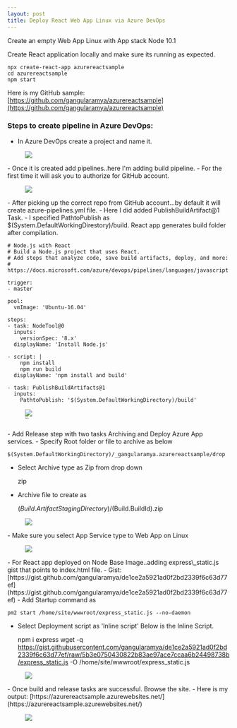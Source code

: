 ```yaml
---
layout: post
title: Deploy React Web App Linux via Azure DevOps
---
```


Create an empty Web App Linux with App stack Node 10.1

Create React application locally and make sure its running as expected.

    npx create-react-app azurereactsample
    cd azurereactsample
    npm start 

Here is my GitHub sample: [https://github.com/gangularamya/azurereactsample](https://github.com/gangularamya/azurereactsample)

### Steps to create pipeline in Azure DevOps:

- In Azure DevOps create a project and name it.
<figure class="kg-card kg-image-card"><img src="/content/images/2019/02/image-3.png" class="kg-image"></figure>
- Once it is created add pipelines..here I'm adding build pipeline.
- For the first time it will ask you to authorize for GitHub account.
<figure class="kg-card kg-image-card"><img src="/content/images/2019/02/image-4.png" class="kg-image"></figure>
- After picking up the correct repo from GitHub account...by default it will create azure-pipelines.yml file.
- Here I did added PublishBuildArtifact@1 Task.
- I specified PathtoPublish as $(System.DefaultWorkingDirestory)/build. React app generates build folder after compilation.

    # Node.js with React
    # Build a Node.js project that uses React.
    # Add steps that analyze code, save build artifacts, deploy, and more:
    # https://docs.microsoft.com/azure/devops/pipelines/languages/javascript
    
    trigger:
    - master
    
    pool:
      vmImage: 'Ubuntu-16.04'
    
    steps:
    - task: NodeTool@0
      inputs:
        versionSpec: '8.x'
      displayName: 'Install Node.js'
    
    - script: |
        npm install
        npm run build
      displayName: 'npm install and build'
    
    - task: PublishBuildArtifacts@1
      inputs:
        PathtoPublish: '$(System.DefaultWorkingDirectory)/build'

<figure class="kg-card kg-image-card"><img src="/content/images/2019/02/image-5.png" class="kg-image"><figcaption>``</figcaption></figure>
- Add Release step with two tasks Archiving and Deploy Azure App services.
- Specify Root folder or file to archive as below

    $(System.DefaultWorkingDirectory)/_gangularamya.azurereactsample/drop

- Select Archive type as Zip from drop down

    zip

- Archive file to create as 

    $(Build.ArtifactStagingDirectory)/$(Build.BuildId).zip

<figure class="kg-card kg-image-card"><img src="/content/images/2019/02/image-8.png" class="kg-image"></figure>
- Make sure you select App Service type to Web App on Linux
<figure class="kg-card kg-image-card"><img src="/content/images/2019/02/image-9.png" class="kg-image"></figure>
- For React app deployed on Node Base Image..adding express\_static.js gist that points to index.html file.
- Gist: [https://gist.github.com/gangularamya/de1ce2a5921ad0f2bd2339f6c63d77ef](https://gist.github.com/gangularamya/de1ce2a5921ad0f2bd2339f6c63d77ef)
- Add Startup command as

    pm2 start /home/site/wwwroot/express_static.js --no-daemon

- Select Deployment script as 'Inline script' Below is the Inline Script.

    npm i express
    wget -q https://gist.githubusercontent.com/gangularamya/de1ce2a5921ad0f2bd2339f6c63d77ef/raw/5b3e0750430822b83ae97ace7ccaa6b24498738b/express_static.js -O /home/site/wwwroot/express_static.js

<figure class="kg-card kg-image-card"><img src="/content/images/2019/02/image-10.png" class="kg-image"></figure>
- Once build and release tasks are successful. Browse the site.
- Here is my output: [https://azurereactsample.azurewebsites.net/](https://azurereactsample.azurewebsites.net/)
<figure class="kg-card kg-image-card"><img src="/content/images/2019/02/image-13.png" class="kg-image"></figure>